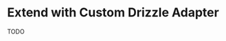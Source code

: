 # Extend with Custom Drizzle Adapter

<!-- https://github.com/search?q=path%3Adrizzle-adapter.ts%20content%3Anext-auth%2Fadapters&type=code -->

TODO
